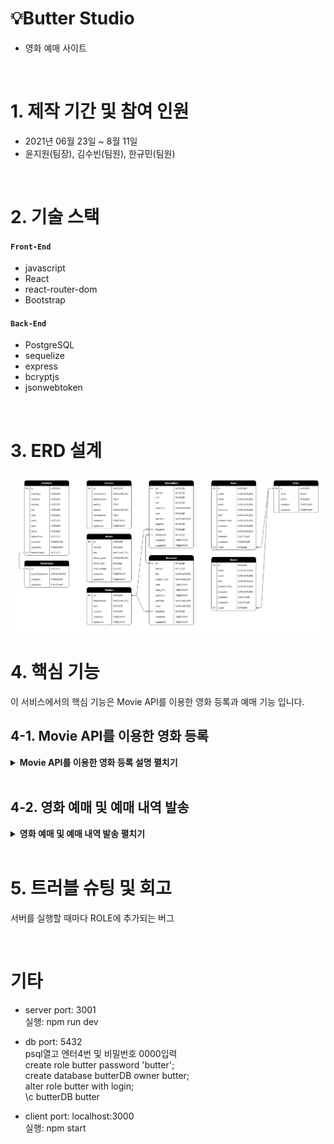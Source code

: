 # 💡Butter Studio

- 영화 예매 사이트

</br>

# 1. 제작 기간 및 참여 인원

- 2021년 06월 23일 ~ 8월 11일
- 윤지원(팀장), 김수빈(팀원), 한규민(팀원)

</br>

# 2. 기술 스택

#### `Front-End`

- javascript
- React
- react-router-dom
- Bootstrap

#### `Back-End`

- PostgreSQL
- sequelize
- express
- bcryptjs
- jsonwebtoken

</br>

# 3. ERD 설계

![ERD설계](https://github.com/99-Yoon/Butter-Studio/blob/1b7503eae356877d1d554b1cd99d803e135a1837/Documents/ERD.PNG)

# 4. 핵심 기능

이 서비스에서의 핵심 기능은 Movie API를 이용한 영화 등록과 예매 기능 입니다.

## 4-1. Movie API를 이용한 영화 등록

<details>
<summary><b>Movie API를 이용한 영화 등록 설명 펼치기</b></summary>
<div markdown="1">

![영화 등록 전체 흐름](https://github.com/99-Yoon/Butter-Studio/blob/b9ba015293aba4a4794110e1f28af1e313c3623f/Documents/images/TMDB%20insert%20movie1.png)

### (1) TMDB API 사용하기

**1\. TMDB란?**

TMDB는 영화, TV프로그램, 배우, 이미지에 대한 정보를 저장한 데이터베이스입니다.   
API를 무료로 사용할 수 있으며, 옛날 영화부터 최신 영화까지 방대한 양의 정보를 가지고 있다는 장점때문에 선택하였습니다.

**2\. TMDB 홈페이지 회원가입 및 API키 발급**

- 회원가입 > 로그인 > 우측 상단 프로필 클릭 > 설정 > API > 키 발급

**3\. API 요청 (기본)**

```js
const movie = await axios.get(
  `https://api.themoviedb.org/3/movie/${movieId}?api_key=${process.env.TMDB_APP_KEY}&language=ko-KR`
);
```

- 서버 측에서 axios.get을 이용하여 tmdb서버에 요청한다.
- movieId : 클라이언트 측에서 받아온다.
- api_key : 보안을 위해 dotenv를 사용하여 .env 파일에 저장한 key를 불러온다.

**4\. 사용한 API 주소 목록**

- /movie/${movieId} : 특정 영화에 대한 상세 정보
- /movie/${movieId}/images : 특정 영화에 대한 이미지(포스터 등) 정보
- /movie/${movieId}/videos : 특정 영화에 대한 비디오(예고편 등) 정보
- /movie/${movieId}/credits : 특정 영화 제작에 기여한 사람들의 목록
- /discover/movie : 각종 파라미터(발매일, 지역 등)에 의해 필터링 된 영화 목록
- /search/movie?query=  ???   : 쿼리와 일치하는 영화 목록

### (2) 실제 사이트에 적용한 모습

**1\. ADMIN - 영화 등록**

[https://yoon1999.tistory.com/12](https://yoon1999.tistory.com/12)

![영화등록UI](https://github.com/99-Yoon/Butter-Studio/blob/b9ba015293aba4a4794110e1f28af1e313c3623f/Documents/images/TMDB%20insert%20movie2.png)

**2\. HOME - 무비차트**

[https://yoon1999.tistory.com/13](https://yoon1999.tistory.com/13)

![무비차트UI](https://github.com/99-Yoon/Butter-Studio/blob/9cb4e385f25d6d3909ebba1d9f876a930d05da60/Documents/images/TMDB%20movie%20chart.png)

</div>
</details>

<br/>

## 4-2. 영화 예매 및 예매 내역 발송

<details>
<summary><b>영화 예매 및 예매 내역 발송 펼치기</b></summary>
<div markdown="1">

</div>
</details>

<br/>

# 5. 트러블 슈팅 및 회고

서버를 실행할 때마다 ROLE에 추가되는 버그

<br/>

# 기타

- server
  port: 3001  
  실행: npm run dev

- db
  port: 5432  
  psql열고 엔터4번 및 비밀번호 0000입력  
  create role butter password 'butter';  
  create database butterDB owner butter;  
  alter role butter with login;  
  \c butterDB butter

- client
  port: localhost:3000  
  실행: npm start
